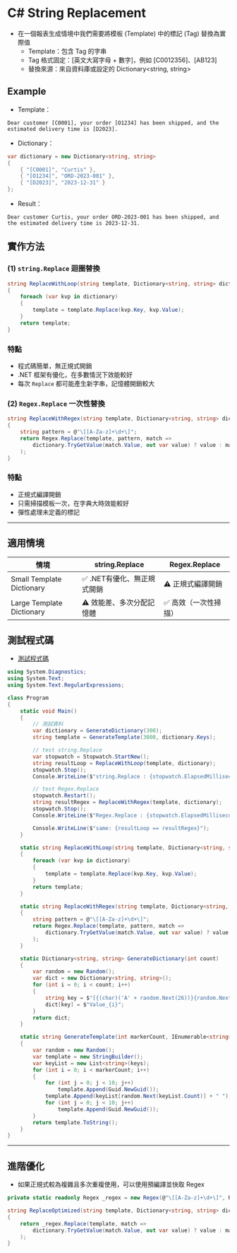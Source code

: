 # C# String Replacement

- 在一個報表生成情境中我們需要將模板 (Template) 中的標記 (Tag) 替換為實際值
  - Template：包含 Tag 的字串
  - Tag 格式固定：[英文大寫字母 + 數字]，例如 [C0012356]、[AB123]
  - 替換來源：來自資料庫或設定的 Dictionary<string, string>

## Example

- Template：
```
Dear customer [C0001], your order [O1234] has been shipped, and the estimated delivery time is [D2023].
```

- Dictionary：
```csharp
var dictionary = new Dictionary<string, string>
{
    { "[C0001]", "Curtis" },
    { "[O1234]", "ORD-2023-001" },
    { "[D2023]", "2023-12-31" }
};
```

- Result：
```
Dear customer Curtis, your order ORD-2023-001 has been shipped, and the estimated delivery time is 2023-12-31.
```

## 實作方法

### (1) `string.Replace` 迴圈替換

```csharp
string ReplaceWithLoop(string template, Dictionary<string, string> dictionary)
{
    foreach (var kvp in dictionary)
    {
        template = template.Replace(kvp.Key, kvp.Value);
    }
    return template;
}
```

### 特點
- 程式碼簡單，無正規式開銷
- .NET 框架有優化，在多數情況下效能較好
- 每次 `Replace` 都可能產生新字串，記憶體開銷較大

### (2) `Regex.Replace` 一次性替換
```csharp
string ReplaceWithRegex(string template, Dictionary<string, string> dictionary)
{
    string pattern = @"\[[A-Za-z]+\d+\]";
    return Regex.Replace(template, pattern, match => 
        dictionary.TryGetValue(match.Value, out var value) ? value : match.Value
    );
}
```

### 特點
- 正規式編譯開銷
- 只需掃描模板一次，在字典大時效能較好
- 彈性處理未定義的標記

---

## 適用情境

| 情境	                    | string.Replace           | Regex.Replace      |
|---------------------------|--------------------------|--------------------|
| Small Template Dictionary | ✅ .NET有優化、無正規式開銷 | ⚠️ 正規式編譯開銷 |
| Large Template Dictionary | ⚠️ 效能差、多次分配記憶體 | ✅ 高效（一次性掃描） |


## 測試程式碼
- [測試程式碼](Program.cs)

```csharp
using System.Diagnostics;
using System.Text;
using System.Text.RegularExpressions;

class Program
{
    static void Main()
    {
        // 測試資料
        var dictionary = GenerateDictionary(300);
        string template = GenerateTemplate(3000, dictionary.Keys);

        // test string.Replace
        var stopwatch = Stopwatch.StartNew();
        string resultLoop = ReplaceWithLoop(template, dictionary);
        stopwatch.Stop();
        Console.WriteLine($"string.Replace : {stopwatch.ElapsedMilliseconds} ms");

        // test Regex.Replace
        stopwatch.Restart();
        string resultRegex = ReplaceWithRegex(template, dictionary);
        stopwatch.Stop();
        Console.WriteLine($"Regex.Replace : {stopwatch.ElapsedMilliseconds} ms");

        Console.WriteLine($"same: {resultLoop == resultRegex}");
    }

    static string ReplaceWithLoop(string template, Dictionary<string, string> dictionary)
    {
        foreach (var kvp in dictionary)
        {
            template = template.Replace(kvp.Key, kvp.Value);
        }
        return template;
    }

    static string ReplaceWithRegex(string template, Dictionary<string, string> dictionary)
    {
        string pattern = @"\[[A-Za-z]+\d+\]";
        return Regex.Replace(template, pattern, match =>
            dictionary.TryGetValue(match.Value, out var value) ? value : match.Value
        );
    }

    static Dictionary<string, string> GenerateDictionary(int count)
    {
        var random = new Random();
        var dict = new Dictionary<string, string>();
        for (int i = 0; i < count; i++)
        {
            string key = $"[{(char)('A' + random.Next(26))}{random.Next(1000000):D6}]";
            dict[key] = $"Value_{i}";
        }
        return dict;
    }

    static string GenerateTemplate(int markerCount, IEnumerable<string> keys)
    {
        var random = new Random();
        var template = new StringBuilder();
        var keyList = new List<string>(keys);
        for (int i = 0; i < markerCount; i++)
        {
            for (int j = 0; j < 10; j++)
                template.Append(Guid.NewGuid());
            template.Append(keyList[random.Next(keyList.Count)] + " ");
            for (int j = 0; j < 10; j++)
                template.Append(Guid.NewGuid());
        }
        return template.ToString();
    }
}
```

---

## 進階優化
- 如果正規式較為複雜且多次重複使用，可以使用預編譯並快取 Regex

```csharp
private static readonly Regex _regex = new Regex(@"\[[A-Za-z]+\d+\]", RegexOptions.Compiled);

string ReplaceOptimized(string template, Dictionary<string, string> dictionary)
{
    return _regex.Replace(template, match => 
        dictionary.TryGetValue(match.Value, out var value) ? value : match.Value
    );
}
```
